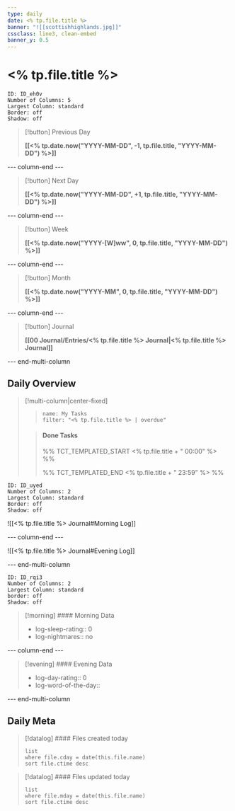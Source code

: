 ```yaml
---
type: daily
date: <% tp.file.title %>
banner: "![[scottishhighlands.jpg]]"
cssclass: line3, clean-embed
banner_y: 0.5
---
```

# <% tp.file.title %>

```start-multi-column
ID: ID_eh0v
Number of Columns: 5
Largest Column: standard
Border: off
Shadow: off
```

> [!button]
> Previous Day 
> 
> **[[<% tp.date.now("YYYY-MM-DD", -1, tp.file.title, "YYYY-MM-DD") %>]]**

--- column-end ---

> [!button]
> Next Day 
> 
> **[[<% tp.date.now("YYYY-MM-DD", +1, tp.file.title, "YYYY-MM-DD") %>]]**

--- column-end ---

> [!button]
> Week
> 
> **[[<% tp.date.now("YYYY-[W]ww", 0, tp.file.title, "YYYY-MM-DD") %>]]**

--- column-end ---

> [!button]
> Month 
> 
> **[[<% tp.date.now("YYYY-MM", 0, tp.file.title, "YYYY-MM-DD") %>]]**

--- column-end ---

> [!button]
> Journal
> 
> **[[00 Journal/Entries/<% tp.file.title %> Journal|<% tp.file.title %> Journal]]**

--- end-multi-column

## Daily Overview

> [!multi-column|center-fixed]
> 
>> ```todoist
>> name: My Tasks 
>>filter: "<% tp.file.title %> | overdue" 
>>``` 
>
>> #### Done Tasks
>> %% TCT_TEMPLATED_START <% tp.file.title + " 00:00" %> %%
>> 
>> %% TCT_TEMPLATED_END <% tp.file.title + " 23:59" %> %%

```start-multi-column
ID: ID_uyed
Number of Columns: 2
Largest Column: standard
Border: off
Shadow: off
```

![[<% tp.file.title %> Journal#Morning Log]]

--- column-end ---

![[<% tp.file.title %> Journal#Evening Log]]

--- end-multi-column

```start-multi-column
ID: ID_rqi3
Number of Columns: 2
Largest Column: standard
border: off
Shadow: off
```

> [!morning] #### Morning Data
> - log-sleep-rating:: 0
> - log-nightmares:: no

--- column-end ---

> [!evening] #### Evening Data
> - log-day-rating:: 0
> - log-word-of-the-day:: 

--- end-multi-column

## Daily Meta

> [!datalog] #### Files created today
> ```dataview
> list
> where file.cday = date(this.file.name)
> sort file.ctime desc
> ```

> [!datalog] #### Files updated today
> ```dataview
> list
> where file.mday = date(this.file.name)
> sort file.ctime desc
> ```





